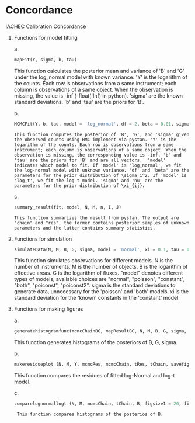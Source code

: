 # Concordance
IACHEC Calibration Concordance

1. Functions for model fitting
    
    a. 
    ```python
    mapFit(Y, sigma, b, tau)
    ```
    This function calculates the posterior mean and variance of 'B' and 'G' under the log_normal model with known variance. 'Y' is the logarithm of the counts. Each row is observations from a same instrument; each column is observations of a same object. When the observation is missing, the value is -inf (-float('Inf) in python). 'sigma' are the known standard deviations. 'b' and 'tau' are the priors for 'B'. 
     
    b. 
    ```python
    MCMCFit(Y, b, tau, model = 'log_normal', df = 2, beta = 0.01, sigma = 1, nu = 1, iter = 10000, chains = 1)
    ```
       This function computes the posterior of 'B', 'G', and 'sigma' given the observed counts using HMC implement via pystan. 'Y' is the logarithm of the counts. Each row is observations from a same instrument; each column is observations of a same object. When the observation is missing, the corresponding value is -inf. 'b' and 'tau' are the priors for 'B' and are all vectors.  'model' indicates which model to fit. If 'model' is 'log_normal', we fit the log-normal model with unknown variance. 'df' and 'beta' are the parameters for the prior distribution of \sigma_i^2. If 'model' is 'log_t', we fit the log-t model. 'sigma' and 'nu' are the parameters for the prior distribution of \xi_{ij}.
       
    c. 
    ```python 
    summary_result(fit, model, N, M, n, I, J)
    ```
    
       This function summarizes the result from pystan. The output are "chain" and "res", the former contains posterior samples of unknown parameters and the latter contains summary statistics. 
       
2. Functions for simulation

   ```python
   simulateData(N, M, B, G, sigma, model = 'normal', xi = 0.1, tau = 0.05)
   ```
  
   This function simulates observations for different models. N is the number of instruments. M is the number of objects. B is the logarithm of effective areas. G is the logarithm of fluxes. "model" denotes different types of models, available choices are "normal", "poisson", "constant", "both", "poiconst", "poiconst2". sigma is the standard deviations to generate data, unnecessary for the 'poisson' and 'both' models. xi is the standard deviation for the 'known' constants in the 'constant' model.
   
3. Functions for making figures

   a. 
   ```python
   generatehistogramfunc(mcmcChainBG, mapResultBG, N, M, B, G, sigma, figsize1 = 20, figsize2 = 6, ncolfig = 5, sigmatheory = float('nan'), savefigname = 'fig.pdf', divisorxaxt0 = 100, divisorxaxt = 100, plotwhich = [1,0,1], xtickinputB = [0.85, 1, 1.15], xtickinputS = [0.1, 0.3, 0.5], xtickinputG = [1, 2, 3], fontsizelabel = 18, fontsizetick = 14, ticklength = 6, legend = True)
   ```
   
      This function generates histograms of the posteriors of B, G, sigma.
   
   b. 
   ```python
   makeresidueplot (N, M, Y, mcmcRes, mcmcChain, tRes, tChain, savefigname = 'logtlogncompareSIM.pdf')
   ```
   
      This function compares the residues of fitted log-Normal and log-t model.
      
    c. 
    ```python
    comparelognormallogt (N, M, mcmcChain, tChain, B, figsize1 = 20, figsize2 = 6, ncolfig = 5, savefigname = 'logtlogncompareN10M40B5.pdf', legend = True, fontsizelabel = 18, fontsizetick = 14, ticklength = 6, xtickinputB = [4.95, 5, 5.05])
    ```
        This function compares histograms of the posterios of B.
 
